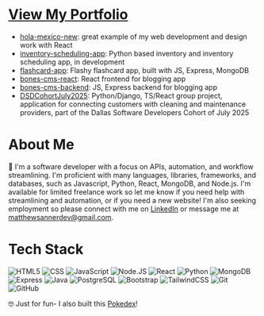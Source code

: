# [**View My Portfolio**](https://github.com/stars/matthewsanner/lists/portfolio)

- [hola-mexico-new](https://github.com/matthewsanner/hola-mexico-new): great example of my web development and design work with React
- [inventory-scheduling-app](https://github.com/matthewsanner/inventory-scheduling-app): Python based inventory and inventory scheduling app, in development
- [flashcard-app](https://github.com/matthewsanner/flashcard-app): Flashy flashcard app, built with JS, Express, MongoDB
- [bones-cms-react](https://github.com/matthewsanner/bones-cms-react): React frontend for blogging app
- [bones-cms-backend](https://github.com/matthewsanner/bones-cms-backend): JS, Express backend for blogging app
- [DSDCohortJuly2025](https://github.com/team-aaryan-and-yoon/DSDCohortJuly2025): Python/Django, TS/React group project, application for connecting customers with cleaning and maintenance providers, part of the Dallas Software Developers Cohort of July 2025

# About Me

👋 I'm a software developer with a focus on APIs, automation, and workflow streamlining. I'm proficient with many languages, libraries, frameworks, and databases, such as Javascript, Python, React, MongoDB, and Node.js. I'm available for limited freelance work so let me know if you need help with streamlining and automation, or if you need a new website! I'm also seeking employment so please connect with me on [LinkedIn](https://www.linkedin.com/in/matthew-sanner2/) or message me at [matthewsannerdev@gmail.com](mailto:matthewsannerdev@gmail.com).

# Tech Stack

![HTML5](https://img.shields.io/badge/-HTML5-333333?logo=HTML5) ![CSS](https://img.shields.io/badge/-CSS-333333?logo=css3) ![JavaScript](https://img.shields.io/badge/-JavaScript-333333?logo=javascript) ![Node.JS](https://img.shields.io/badge/-Node.js-333333?logo=node.js) ![React](https://img.shields.io/badge/-React-333333?logo=react) ![Python](https://img.shields.io/badge/-Python-333333?logo=python) ![MongoDB](https://img.shields.io/badge/-MongoDB-333333?logo=mongodb) ![Express](https://img.shields.io/badge/-Express-333333?logo=express) ![Java](https://img.shields.io/badge/-Java-333333?logo=java) ![PostgreSQL](https://img.shields.io/badge/-PostgreSQL-333333?logo=postgresql) ![Bootstrap](https://img.shields.io/badge/-Bootstrap-333333?logo=bootstrap) ![TailwindCSS](https://img.shields.io/badge/-TailwindCSS-333333?logo=tailwindcss) ![Git](https://img.shields.io/badge/-Git-333333?logo=git) ![GitHub](https://img.shields.io/badge/-GitHub-333333?logo=github)

🤓 Just for fun- I also built this [Pokedex](https://pokemon-team-builder.onrender.com/)! 
